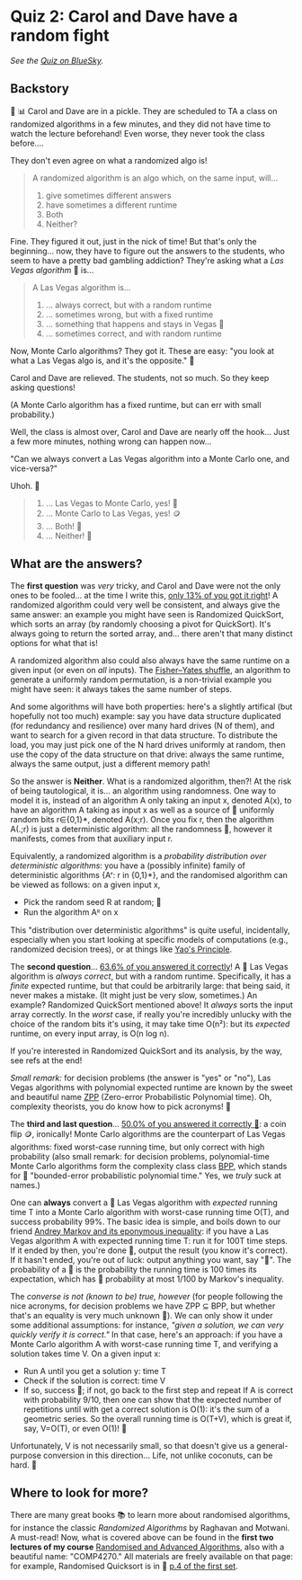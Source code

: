 # Quiz 2: Carol and Dave have a random fight

_See the [Quiz on BlueSky]()._

## Backstory

 🧩 📊 Carol and Dave are in a pickle. They are scheduled to TA a class on randomized algorithms in a few minutes, and they did not have time to watch the lecture beforehand! Even worse, they never took the class before....

They don't even agree on what a randomized algo is! 
> A randomized algorithm is an algo which, on the same input, will...
> 1. give sometimes different answers
> 1. have sometimes a different runtime
> 1. Both
> 1. Neither?

Fine. They figured it out, just in the nick of time! But that's only the beginning... now, they have to figure out the answers to the students, who seem to have a pretty bad gambling addiction? They're asking what a _Las Vegas algorithm_ 🎰 is...
> A Las Vegas algorithm is...
> 1. ... always correct, but with a random runtime
> 1. ... sometimes wrong, but with a fixed runtime
> 1. ... something that happens and stays in Vegas 🎰
> 1. ... sometimes correct, and with random runtime

Now, Monte Carlo algorithms? They got it. These are easy: "you look at what a Las Vegas algo is, and it's the opposite." 🧐

Carol and Dave are relieved. The students, not so much. So they keep asking questions!

(A Monte Carlo algorithm has a fixed runtime, but can err with small probability.)


Well, the class is almost over, Carol and Dave are nearly off the hook... Just a few more minutes, nothing wrong can happen now...

"Can we always convert a Las Vegas algorithm into a Monte Carlo one, and vice-versa?"

Uhoh. 🥒
> 1. ... Las Vegas to Monte Carlo, yes! 🎲
> 1. ... Monte Carlo to Las Vegas, yes! 🪙
> 1. ... Both! 🎰
> 1. ... Neither! 💸


## What are the answers?

The **first question** was _very_ tricky, and Carol and Dave were not the only ones to be fooled... at the time I write this, [only 13% of you got it right](https://bsky.app/profile/ccanonne.bsky.social/post/3lidokfl6tq2n)! A randomized algorithm could very well be consistent, and always give the same answer: an example you might have seen is Randomized QuickSort, which sorts an array (by randomly choosing a pivot for QuickSort). It's always going to return the sorted array, and... there aren't that many distinct options for what that is!

A randomized algorithm also could also always have the same runtime on a given input (or even on *all* inputs). The [Fisher–Yates shuffle](https://en.wikipedia.org/wiki/Fisher%E2%80%93Yates_shuffle), an algorithm to generate a uniformly random permutation, is a non-trivial example you might have seen: it always takes the same number of steps.

And some algorithms will have both properties: here's a slightly artifical (but hopefully not too much) example: say you have data structure duplicated (for redundancy and resilience) over many hard drives (N of them), and want to search for a given record in that data structure. To distribute the load, you may just pick one of the N hard drives uniformly at random, then use the copy of the data structure on that drive: always the same runtime, always the same output, just a different memory path!

So the answer is **Neither**. What is a randomized algorithm, then?! At the risk of being tautological, it is... an algorithm using randomness. One way to model it is, instead of an algorithm A only taking an input x, denoted A(x), to have an algorithm A taking as input x as well as a source of 🎲 uniformly random bits r∈{0,1}*, denoted A(x;r). Once you fix r, then the algorithm A(.;r) is just a deterministic algorithm: all the randomness 🎲, however it manifests, comes from that auxiliary input r. 

Equivalently, a randomized algorithm is a *probability distribution over deterministic algorithms*: you have a (possibly infinite) family of deterministic algorithms {Aʳ: r in {0,1}*}, and the randomised algorithm can be viewed as follows: on a given input x,
- Pick the random seed R at random; 🎲
- Run the algorithm Aᴿ on x

This "distribution over deterministic algorithms" is quite useful, incidentally, especially when you start looking at specific models of computations (e.g., randomized decision trees), or at things like [Yao's Principle](https://en.wikipedia.org/wiki/Yao%27s_principle).

The **second question**... [63.6% of you answered it correctly](https://bsky.app/profile/ccanonne.bsky.social/post/3liw7343dso2n)! A 🎰 Las Vegas algorithm is _always correct_, but with a random runtime. Specifically, it has a *finite* expected runtime, but that could be arbitrarily large: that being said, it never makes a mistake. (It might just be very slow, sometimes.) An example? Randomized QuickSort mentioned above! It _always_ sorts the input array correctly. In the _worst_ case, if really you're incredibly unlucky with the choice of the random bits it's using, it may take time O(n²): but its *expected* runtime, on every input array, is O(n log n).

If you're interested in Randomized QuickSort and its analysis, by the way, see refs at the end!

_Small remark:_ for decision problems (the answer is "yes" or "no"), Las Vegas algorithms with polynomial expected runtime are known by the sweet and beautiful name [ZPP](https://en.wikipedia.org/wiki/ZPP_(complexity)) (Zero-error Probabilistic Polynomial time). Oh, complexity theorists, you do know how to pick acronyms! 🎩

The **third and last question**... [50.0% of you answered it correctly 🎲](https://bsky.app/profile/ccanonne.bsky.social/post/3liw7obikpp2p): a coin flip 🪙, ironically! Monte Carlo algorithms are the counterpart of Las Vegas algorithms: fixed worst-case running time, but only correct with high probability (also small remark: for decision problems, polynomial-time Monte Carlo algorithms form the complexity class class [BPP](https://en.wikipedia.org/wiki/BPP_(complexity)), which stands for 🎲 "bounded-error probabilistic polynomial time." Yes, we _truly_ suck at names.)

One can **always** convert a 🎰 Las Vegas algorithm with _expected_ running time T into a Monte Carlo algorithm with worst-case running time O(T), and success probability 99%. The basic idea is simple, and boils down to our friend [Andrey Markov and its eponymous inequality](https://en.wikipedia.org/wiki/Markov%27s_inequality): if you have a Las Vegas algorithm A with expected running time T: run it for 100T time steps. If it ended by then, you're done 🎉, output the result (you know it's correct). If it hasn't ended, you're out of luck: output anything you want, say "🥔". The probability of a 🥔 is the probability the running time is 100 times its expectation, which has 🥔 probability at most 1/100 by Markov's inequality.

The *converse is not (known to be) true, however* (for people following the nice acronyms, for decision problems we have ZPP ⊆ BPP, but whether that's an equality is very much unknown 🤷). We can only show it under some additional assumptions: for instance, _"given a solution, we can very quickly verify it is correct."_ In that case, here's an approach: if you have a Monte Carlo algorithm A with worst-case running time T, and verifying a solution takes time V. On a given input x:
- Run A until you get a solution y: time T
- Check if the solution is correct: time V
- If so, success 🎉; if not, go back to the first step and repeat
If A is correct with probability 9/10, then one can show that the expected number of repetitions until with get a correct solution is O(1): it's the sum of a geometric series. So the overall running time is O(T+V), which is great if, say, V=O(T), or even O(1)! 🍰

Unfortunately, V is not necessarily small, so that doesn't give us a general-purpose conversion in this direction... Life, not unlike coconuts, can be hard. 🥥

## Where to look for more?
There are many great books 📚 to learn more about randomised algorithms, for instance the classic _Randomized Algorithms_ by Raghavan and Motwani. A must-read! Now, what is covered above can be found in the **first two lectures of my course** [Randomised and Advanced Algorithms](https://ccanonne.github.io/teaching/COMPx270), also with a beautiful name: "COMP4270." All materials are freely available on that page: for example, Randomised Quicksort is in 📝 [p.4 of the first set](https://ccanonne.github.io/files/compx270-chap1.pdf).
